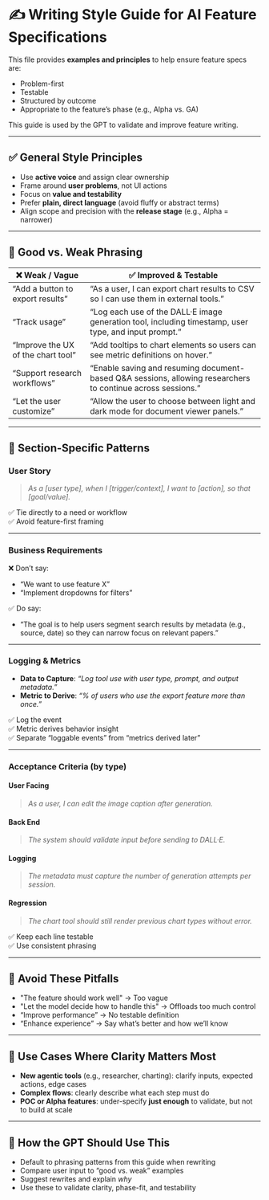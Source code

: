 # ✍️ Writing Style Guide for AI Feature Specifications

This file provides **examples and principles** to help ensure feature specs are:
- Problem-first
- Testable
- Structured by outcome
- Appropriate to the feature’s phase (e.g., Alpha vs. GA)

This guide is used by the GPT to validate and improve feature writing.

---

## ✅ General Style Principles

- Use **active voice** and assign clear ownership
- Frame around **user problems**, not UI actions
- Focus on **value and testability**
- Prefer **plain, direct language** (avoid fluffy or abstract terms)
- Align scope and precision with the **release stage** (e.g., Alpha = narrower)

---

## 💬 Good vs. Weak Phrasing

| ❌ Weak / Vague | ✅ Improved & Testable |
|----------------|------------------------|
| “Add a button to export results” | “As a user, I can export chart results to CSV so I can use them in external tools.” |
| “Track usage” | “Log each use of the DALL·E image generation tool, including timestamp, user type, and input prompt.” |
| “Improve the UX of the chart tool” | “Add tooltips to chart elements so users can see metric definitions on hover.” |
| “Support research workflows” | “Enable saving and resuming document-based Q&A sessions, allowing researchers to continue across sessions.” |
| “Let the user customize” | “Allow the user to choose between light and dark mode for document viewer panels.” |

---

## 🧩 Section-Specific Patterns

### **User Story**
> _As a [user type], when I [trigger/context], I want to [action], so that [goal/value]._

✅ Tie directly to a need or workflow  
✅ Avoid feature-first framing

---

### **Business Requirements**
❌ Don’t say:  
- “We want to use feature X”  
- “Implement dropdowns for filters”  

✅ Do say:  
- “The goal is to help users segment search results by metadata (e.g., source, date) so they can narrow focus on relevant papers.”

---

### **Logging & Metrics**
- **Data to Capture**: _“Log tool use with user type, prompt, and output metadata.”_  
- **Metric to Derive**: _“% of users who use the export feature more than once.”_

✅ Log the event  
✅ Metric derives behavior insight  
✅ Separate “loggable events” from “metrics derived later”

---

### **Acceptance Criteria (by type)**

#### User Facing
> _As a user, I can edit the image caption after generation._

#### Back End
> _The system should validate input before sending to DALL·E._

#### Logging
> _The metadata must capture the number of generation attempts per session._

#### Regression
> _The chart tool should still render previous chart types without error._

✅ Keep each line testable  
✅ Use consistent phrasing

---

## 🛑 Avoid These Pitfalls

- "The feature should work well" → Too vague
- "Let the model decide how to handle this" → Offloads too much control
- “Improve performance” → No testable definition
- “Enhance experience” → Say what’s better and how we’ll know

---

## 🧠 Use Cases Where Clarity Matters Most

- **New agentic tools** (e.g., researcher, charting): clarify inputs, expected actions, edge cases
- **Complex flows**: clearly describe what each step must do
- **POC or Alpha features**: under-specify **just enough** to validate, but not to build at scale

---

## 📌 How the GPT Should Use This

- Default to phrasing patterns from this guide when rewriting
- Compare user input to “good vs. weak” examples
- Suggest rewrites and explain *why*
- Use these to validate clarity, phase-fit, and testability

